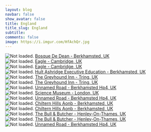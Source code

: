 ```yaml
---
layout: blog
navbar: false
show_avatar: false
title: England
title_slug: England
subtitle: 
comments: false
image: https://i.imgur.com/HfAchQr.jpg
---
```


<div class="img-container">
  <img src="https://i.imgur.com/JyLWxvr.jpg" alt="Not loaded." class="center-block">
  <a href="https://www.google.com/maps/search/?api=1&query=51.7600139,-0.5567500" target="_blank">
    <span class="img-caption-corner" style="display: inline;">Bosque De Dean - Berkhamsted, UK</span>
  </a>  
</div> 


<div class="img-container">
  <img src="https://i.imgur.com/n9EbtV6.jpg" alt="Not loaded." class="center-block">
  <a href="https://www.google.com/maps/search/?api=1&query=52.2067000,0.1138278" target="_blank">
    <span class="img-caption-corner" style="display: inline;">Eagle - Cambridge, UK</span>
  </a>  
</div> 


<div class="img-container">
  <img src="https://i.imgur.com/nG1FptS.jpg" alt="Not loaded." class="center-block">
  <a href="https://www.google.com/maps/search/?api=1&query=52.2072667,0.1180139" target="_blank">
    <span class="img-caption-corner" style="display: inline;">Eagle - Cambridge, UK</span>
  </a>  
</div> 


<div class="img-container">
  <img src="https://i.imgur.com/2uByBT1.jpg" alt="Not loaded." class="center-block">
  <a href="https://www.google.com/maps/search/?api=1&query=51.7964167,-0.5690028" target="_blank">
    <span class="img-caption-corner" style="display: inline;">Hult Ashridge Executive Education - Berkhamsted, UK</span>
  </a>  
</div> 


<div class="img-container">
  <img src="https://i.imgur.com/a16DxW6.jpg" alt="Not loaded." class="center-block">
  <a href="https://www.google.com/maps/search/?api=1&query=51.8022833,-0.6022417" target="_blank">
    <span class="img-caption-corner" style="display: inline;">The Greyhound Inn - Tring, UK</span>
  </a>  
</div> 


<div class="img-container">
  <img src="https://i.imgur.com/Dp9QZoU.jpg" alt="Not loaded." class="center-block">
  <a href="https://www.google.com/maps/search/?api=1&query=51.8002889,-0.6030167" target="_blank">
    <span class="img-caption-corner" style="display: inline;">The Greyhound Inn - Tring, UK</span>
  </a>  
</div> 


<div class="img-container">
  <img src="https://i.imgur.com/WUrmM3n.jpg" alt="Not loaded." class="center-block">
  <a href="https://www.google.com/maps/search/?api=1&query=51.7726820,-0.5760487" target="_blank">
    <span class="img-caption-corner" style="display: inline;">Unnamed Road - Berkhamsted Hp4, UK</span>
  </a>  
</div> 


<div class="img-container">
  <img src="https://i.imgur.com/TrlSQK8.jpg" alt="Not loaded." class="center-block">
  <a href="https://www.google.com/maps/search/?api=1&query=51.4969361,-0.1742361" target="_blank">
    <span class="img-caption-corner" style="display: inline;">Science Museum - London, UK</span>
  </a>  
</div> 


<div class="img-container">
  <img src="https://i.imgur.com/kJGeOfP.jpg" alt="Not loaded." class="center-block">
  <a href="https://www.google.com/maps/search/?api=1&query=51.7728056,-0.5761194" target="_blank">
    <span class="img-caption-corner" style="display: inline;">Unnamed Road - Berkhamsted Hp4, UK</span>
  </a>  
</div> 


<div class="img-container">
  <img src="https://i.imgur.com/GqiQLim.jpg" alt="Not loaded." class="center-block">
  <a href="https://www.google.com/maps/search/?api=1&query=51.6676198,-0.8119746" target="_blank">
    <span class="img-caption-corner" style="display: inline;">Chiltern Hills Aonb - Berkhamsted, UK</span>
  </a>  
</div> 


<div class="img-container">
  <img src="https://i.imgur.com/LC5OpvS.jpg" alt="Not loaded." class="center-block">
  <a href="https://www.google.com/maps/search/?api=1&query=51.6588082,-0.8037139" target="_blank">
    <span class="img-caption-corner" style="display: inline;">Chiltern Hills Aonb - Berkhamsted, UK</span>
  </a>  
</div> 


<div class="img-container">
  <img src="https://i.imgur.com/HfAchQr.jpg" alt="Not loaded." class="center-block">
  <a href="https://www.google.com/maps/search/?api=1&query=51.6033087,-0.8810358" target="_blank">
    <span class="img-caption-corner" style="display: inline;">The Bull &amp; Butcher - Henley-On-Thames, UK</span>
  </a>  
</div> 


<div class="img-container">
  <img src="https://i.imgur.com/GlHl3ca.jpg" alt="Not loaded." class="center-block">
  <a href="https://www.google.com/maps/search/?api=1&query=51.6059672,-0.8742918" target="_blank">
    <span class="img-caption-corner" style="display: inline;">The Bull &amp; Butcher - Henley-On-Thames, UK</span>
  </a>  
</div> 


<div class="img-container">
  <img src="https://i.imgur.com/eEisDD2.jpg" alt="Not loaded." class="center-block">
  <a href="https://www.google.com/maps/search/?api=1&query=51.7724189,-0.5764131" target="_blank">
    <span class="img-caption-corner" style="display: inline;">Unnamed Road - Berkhamsted Hp4, UK</span>
  </a>  
</div> 

